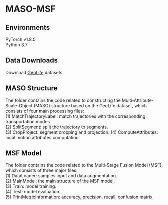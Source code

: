 # MASO-MSF
## Environments
PyTorch v1.8.0  
Python 3.7  
## Data Downloads
Download [GeoLife](https://www.microsoft.com/en-us/download/details.aspx?id=52367) datasets 

## MASO Structure
The folder contains the code related to constructing the Multi-Attribute-Scale-Object (MASO) structure based on the GeoLife dataset, which consists of four main processing files:  
(1) MatchTrajectoryLabel: match trajectories with the corresponding transportation modes.  
(2) SplitSegment: split the trajectory to segments.  
(3) CropProject: segment cropping and projection. 
(4) ComputeAttributes: local motion attributes computation. 

## MSF Model
The folder contains the code related to the Multi-Stage Fusion Model (MSF), which consists of three major files:  
(1) DataLoader: samples input and data augmentation.  
(2) MainModel: the main structure of the MSF model.  
(3) Train: model training.    
(4) Test: model evaluation.  
(5) PrintMetricInformation: accuracy, precision, recall, confusion matrix.   
